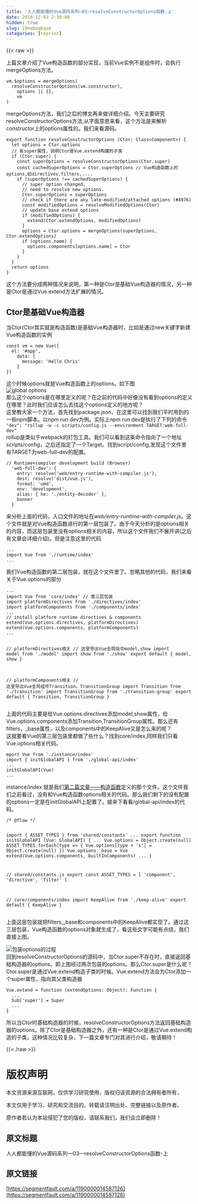```yaml
---
title: '人人都能懂的Vue源码系列—03—resolveConstructorOptions函数-上' 
date: 2018-12-03 2:30:08
hidden: true
slug: 19neboq6qs8
categories: [reprint]
---
```


{{< raw >}}

                    
<p>上篇文章介绍了Vue构造函数的部分实现，当前Vue实例不是组件时，会执行mergeOptions方法。</p>
<pre><code class="js">vm.$options = mergeOptions(
  resolveConstructorOptions(vm.constructor),
    options || {},
    vm
)</code></pre>
<p>mergeOptions方法，我们之后的博文再来做详细介绍。今天主要研究resolveConstructorOptions方法,从字面意思来看，这个方法是来解析constructor上的options属性的。我们来看源码。</p>
<pre><code class="js">export function resolveConstructorOptions (Ctor: Class&lt;Component&gt;) {
  let options = Ctor.options
  // 有super属性，说明Ctor是Vue.extend构建的子类
  if (Ctor.super) {
    const superOptions = resolveConstructorOptions(Ctor.super)
    const cachedSuperOptions = Ctor.superOptions // Vue构造函数上的options,如directives,filters,....
    if (superOptions !== cachedSuperOptions) {
      // super option changed,
      // need to resolve new options.
      Ctor.superOptions = superOptions
      // check if there are any late-modified/attached options (#4976)
      const modifiedOptions = resolveModifiedOptions(Ctor)
      // update base extend options
      if (modifiedOptions) {
        extend(Ctor.extendOptions, modifiedOptions)
      }
      options = Ctor.options = mergeOptions(superOptions, Ctor.extendOptions)
      if (options.name) {
        options.components[options.name] = Ctor
      }
    }
  }
  return options
}</code></pre>
<p>这个方法要分成两种情况来说明，第一种是Ctor是基础Vue构造器的情况，另一种是Ctor是通过Vue.extend方法扩展的情况。</p>
<h2>Ctor是基础Vue构造器</h2>
<p>当Ctor(Ctor其实就是构造函数)是基础Vue构造器时，比如是通过new关键字新建Vue构造函数的实例</p>
<pre><code class="js">const vm = new Vue({
  el: '#app',
    data: {
      message: 'Hello Chris'
    }
})</code></pre>
<p>这个时候options就是Vue构造函数上的options。如下图<br><span class="img-wrap"><img data-src="/img/bV9eO4?w=1042&amp;h=172" src="https://static.alili.tech/img/bV9eO4?w=1042&amp;h=172" alt="global options" title="global options"></span><br>那么这个options是在哪里定义的呢？在之前的代码中好像没有看到options的定义在哪里？此时我们应该怎么去找这个options定义的地方呢？<br>这里教大家一个方法，首先找到package.json，在这里可以找到我们平时用到的一些npm脚本。以npm run dev为例。实际上npm run dev是执行了下列的命令<br><code>"dev": "rollup -w -c scripts/config.js --environment TARGET:web-full-dev"</code><br>rollup是类似于webpack的打包工具。我们可以看到这条命令指向了一个地址scripts/config，之后还指定了一个Target。找到script/config,发现这个文件里<br>有TARGET为web-full-dev的配置。</p>
<pre><code class="js">// Runtime+compiler development build (Browser)
  'web-full-dev': {
    entry: resolve('web/entry-runtime-with-compiler.js'),
    dest: resolve('dist/vue.js'),
    format: 'umd',
    env: 'development',
    alias: { he: './entity-decoder' },
    banner
  }</code></pre>
<p>来分析上面的代码，入口文件的地址在<em>web/entry-runtime-with-compiler.js</em>。这个文件就是对Vue构造函数进行的第一层包装了。由于今天分析的是options相关的内容，而这层包装里没有options相关的内容，所以这个文件我们不展开讲(之后有文章会详细介绍)。但是注意这里的代码</p>
<pre><code class="js">...
import Vue from './runtime/index'
...</code></pre>
<p>我们Vue构造函数的第二层包装，就在这个文件里了。忽略其他的代码，我们来看关于Vue.options的部分</p>
<pre><code class="js">...
import Vue from 'core/index' // 第三层包装
import platformDirectives from './directives/index'
import platformComponents from './components/index'
...
// install platform runtime directives &amp; components
extend(Vue.options.directives, platformDirectives)
extend(Vue.options.components, platformComponents)
...

// platformDirectives相关
// 这里导出Vue全局指令model,show
import model from './model'
import show from './show'
export default {
  model,
  show
}

// platformComponents相关
// 这里导出Vue全局组件Transition，TransitionGroup
import Transition from './transition'
import TransitionGroup from './transition-group'
export default {
  Transition,
  TransitionGroup
}</code></pre>
<p>上面的代码主要是给Vue.options.directives添加model,show属性，给Vue.options.components添加Transition,TransitionGroup属性。那么还有filters，_base属性，以及components中的KeepAlive又是怎么来的呢？<br>这就要看Vue的第三层包装里都做了些什么？找到core/index,同样我们只看Vue.options相关代码。</p>
<pre><code class="js">mport Vue from './instance/index'
import { initGlobalAPI } from './global-api/index'
...
initGlobalAPI(Vue)
...</code></pre>
<p>instance/index 就是我们<a href="https://segmentfault.com/a/1190000014488094">第二篇文章——构造函数</a>定义的那个文件。这个文件我们之前看过，没有和Vue构造函数options相关的代码。那么我们剩下的没有配置的options一定是在initGlobalAPI上配置了。接来下看看/global-api/index的代码。</p>
<pre><code class="js">/* @flow */

import { ASSET_TYPES } from 'shared/constants'
...
export function initGlobalAPI (Vue: GlobalAPI) {
  ...
  Vue.options = Object.create(null)
  ASSET_TYPES.forEach(type =&gt; {
    Vue.options[type + 's'] = Object.create(null)
  })
  Vue.options._base = Vue
  extend(Vue.options.components, builtInComponents)
  ...
}

// shared/constants.js
export const ASSET_TYPES = [
  'component',
  'directive',
  'filter'
]

// core/components/index
import KeepAlive from './keep-alive'
export default {
  KeepAlive
}</code></pre>
<p>上面这层包装就把filters,_base和components中的KeepAlive都实现了。通过这三层包装，Vue构造函数的options对象就生成了，看这些文字可能有点绕，我们直接上图。</p>
<p><span class="img-wrap"><img data-src="/img/bV9fSC?w=1003&amp;h=269" src="https://static.alili.tech/img/bV9fSC?w=1003&amp;h=269" alt="包装options的过程" title="包装options的过程"></span><br>回到resolveConstructorOptions的源码中，当Ctor.super不存在时，直接返回基础构造器的options。即上图经过两次包装的options。那么Ctor.super是什么呢？<br>Ctor.super是通过Vue.extend构造子类的时候。Vue.extend方法会为Ctor添加一个super属性，指向其父类构造器</p>
<pre><code class="js">Vue.extend = function (extendOptions: Object): Function {
  ...
  Sub['super'] = Super
  ...
}</code></pre>
<p>所以当Ctor时基础构造器的时候，resolveConstructorOptions方法返回基础构造器的options。除了Ctor是基础构造器之外，还有一种是Ctor是通过Vue.extend构造的子类。这种情况比较复杂，下一篇文章专门对其进行介绍，敬请期待！</p>

                
{{< /raw >}}

# 版权声明
本文资源来源互联网，仅供学习研究使用，版权归该资源的合法拥有者所有，

本文仅用于学习、研究和交流目的。转载请注明出处、完整链接以及原作者。

原作者若认为本站侵犯了您的版权，请联系我们，我们会立即删除！

## 原文标题
人人都能懂的Vue源码系列—03—resolveConstructorOptions函数-上

## 原文链接
[https://segmentfault.com/a/1190000014587126](https://segmentfault.com/a/1190000014587126)

